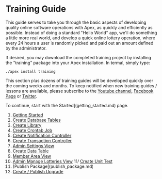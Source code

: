 
# Training Guide

This guide serves to take you through the basic aspects of developing quality online software operations with Apex,
as quickly and efficiently as possible.  Instead of doing a standard "Hello World" app, we'll do something a
little more real world, and develop a quick online lottery operation, where every 24 hours a user is randomly picked and paid out 
an amount defined by the administrator.

If desired, you may download the completed training project by installing the "training" package into your Apex installation.  In termal, simply type:

`./apex install training`

This section plus dozens of training guides will be developed 
quickly over the coming weeks and months.  To keep notified when new training guides / lessons are available, please subscribe to the [Youtube channel](https://www.youtube.com/channel/UCif-Ix-hUt1OKqTkPilwmFA), [Facebook Page](https://www.facebook.com/ApexSoftwarePlatform) or 
[Twitter](https://twitter.com/ApexPlatform).

To continue, start with the Started](getting_started.md) page.

1. [Getting Started](getting_started.md)
2. [Create Database Tables](create_database.md)
3. [Create Library](library.md)
4. [Create Crontab Job](crontab.md)
5. [Create Notification Controller](notification_controller.md)
6. [Create Transaction Controller](transaction_controller.md)
7. [Admin Settings View](admin_settings_view.md)
8. [Create Data Table](data_table.md)
9. [Member Area View](member_area_view.md)
10. [Admin Manage Lotteries View](admin_manage_lotteries_view.md)
11/ [Create Unit Test](unit_test.md)
12. [Publish Package[(publish_package.md)
13. [Create / Publish Upgrade](upgrades.md)



